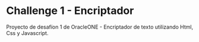 # Challenge 1 - Encriptador

Proyecto de desafíon 1 de OracleONE - Encriptador de texto utilizando Html, Css y Javascript.